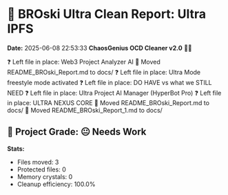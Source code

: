 # 🧹 BROski Ultra Clean Report: Ultra IPFS
**Date:** 2025-06-08 22:53:33
**ChaosGenius OCD Cleaner v2.0** 🧠💜

❓ Left file in place: Web3 Project Analyzer AI
📁 Moved README_BROski_Report.md to docs/
❓ Left file in place: Ultra Mode freestyle mode activated
❓ Left file in place: DO HAVE vs what we STILL NEED
❓ Left file in place: Ultra Project AI Manager (HyperBot Pro)
❓ Left file in place: ULTRA NEXUS CORE
📁 Moved README_BROski_Report.md to docs/
📁 Moved README_BROski_Report_1.md to docs/

## 🧠 Project Grade: 😐 Needs Work
**Stats:**
- Files moved: 3
- Protected files: 0
- Memory crystals: 0
- Cleanup efficiency: 100.0%